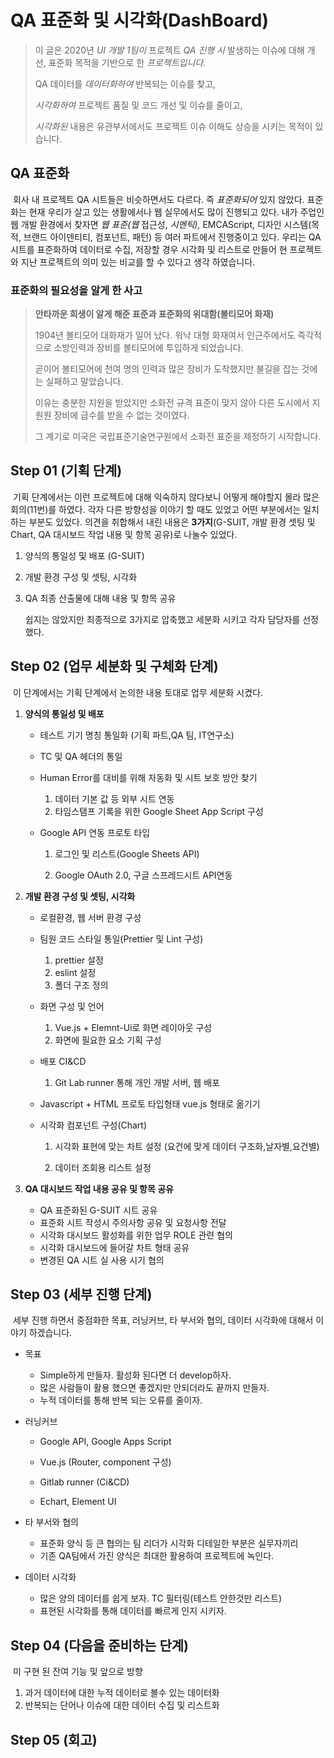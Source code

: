 # QA 표준화 및 시각화(DashBoard)



> 이 글은 2020년 *UI 개발 1팀이* 프로젝트 *QA 진행 시* 발생하는 이슈에 대해 개선, 표준화 목적을 기반으로 한 *프로젝트입니다.*
>
> QA 데이터를 *데이터화하여* 반복되는 이슈를 찾고,
>
> *시각화하여* 프로젝트 품질 및 코드 개선 및 이슈를 줄이고,
>
> *시각화된* 내용은 유관부서에서도 프로젝트 이슈 이해도 상승을 시키는 목적이 있습니다.







## QA 표준화

​	회사 내 프로젝트 QA 시트들은 비슷하면서도 다르다. 즉 *표준화되어* 있지 않았다. 표준화는 현재 우리가 살고 있는 생활에서나 웹 실무에서도 많이 진행되고 있다. 내가 주업인 웹 개발 환경에서 찾자면 *웹 표준(웹* 접근성, *시멘틱),* EMCAScript, 디자인 시스템(목적, 브랜드 아이덴티티, 컴포넌트, 패턴) 등 여러 파트에서 진행중이고 있다. 우리는 QA 시트를 표준화하여 데이터로 수집, 저장할 경우 시각화 및 리스트로 만들어 현 프로젝트와 지난 프로젝트의 의미 있는 비교를 할 수 있다고 생각 하였습니다.



### 표준화의 필요성을 알게 한 사고

> **안타까운 희생이 알게 해준 표준과 표준화의 위대함(볼티모어 화재)**
>
> 1904년 볼티모어 대화재가 일어 났다. 워낙 대형 화재여서 인근주에서도 즉각적으로 소방인력과 장비를 볼티모어에 투입하게 되었습니다.
>
> 곧이어 볼티모어에 천여 명의 인력과 많은 장비가 도착했지만 불길을 잡는 것에는 실패하고 말았습니다.
>
> 이유는 충분한 지원을 받았지만 소화전 규격 표준이 맞지 않아 다른 도시에서 지원원 장비에 급수를 받을 수 없는 것이였다.
>
> 그 계기로 미국은 국립표준기술연구원에서 소화전 표준을 제정하기 시작합니다.







## Step 01 (기획 단계)

​	기획 단계에서는 이런 프로젝트에 대해 익숙하지 않다보니 어떻게 해야할지 몰라 많은 회의(11번)를 하였다. 각자 다른 방향성을 이야기 할 때도 있었고 어떤 부분에서는 일치하는 부분도 있었다. 의견을 취합해서 내린 내용은 **3가지**(G-SUIT,  개발 환경 셋팅 및  Chart,  QA 대시보드 작업 내용 및 항목 공유)로 나눌수 있었다.

1. 양식의 통일성 및 배포 (G-SUIT)

2. 개발 환경 구성 및 셋팅, 시각화

3. QA 최종 산출물에 대해 내용 및 항목 공유

   쉽지는 않았지만 최종적으로 3가지로 압축했고 세분화 시키고 각자 담당자를 선정 했다.

   

## Step 02 (업무 세분화 및 구체화 단계)

​	이 단계에서는 기획 단계에서 논의한 내용 토대로  업무 세분화 시켰다. 

1. **양식의 통일성 및 배포**

   - 테스트 기기 명칭 통일화 (기획 파트,QA 팀, IT연구소) 

   - TC 및 QA 헤더의 통일

   - Human Error를 대비를 위해 자동화 및 시트 보호 방안 찾기

     1. 데이터 기본 값 등 외부 시트 연동
     2. 타임스탬프 기록을 위한 Google Sheet App Script 구성

   - Google API 연동 프로토 타입

     1. 로그인 및 리스트(Google Sheets API)

     2. Google OAuth 2.0, 구글 스프레드시트 API연동

        

2. **개발 환경 구성 및 셋팅, 시각화**

   - 로컬환경, 웹 서버 환경 구성

   - 팀원 코드 스타일 통일(Prettier 및 Lint 구성)

     1. prettier 설정
     2. eslint 설정
     3. 폴더 구조 정의

   - 화면 구성 및 언어

     1. Vue.js + Elemnt-Ui로 화면 레이아웃 구성
     2. 화면에 필요한 요소 기획 구성

   - 배포 CI&CD

     1. Git Lab runner 통해 개인 개발 서버,  웹 배포

   - Javascript + HTML 프로토 타입형태 vue.js 형태로 옮기기

   - 시각화 컴포넌트 구성(Chart)

     1. 시각화 표현에 맞는 차트 설정 (요건에 맞게 데이터 구조화,날자별,요건별)

     2. 데이터 조회용 리스트 설정

        

3. **QA 대시보드 작업 내용 공유 및 항목 공유**
   - QA 표준화된 G-SUIT 시트 공유
   - 표준화 시트 작성시 주의사항 공유 및 요청사항 전달
   - 시각화 대시보드 활성화를 위한 업무 ROLE 관련 협의
   - 시각화 대시보드에 들어갈 차트 형태 공유
   - 변경된 QA 시트 실 사용 시기 협의



## Step 03 (세부 진행 단계)

​	세부 진행 하면서 중점화한 목표, 러닝커브, 타 부서와 협의, 데이터 시각화에 대해서 이야기 하겠습니다.

- 목표

  - Simple하게 만들자. 활성화 된다면 더 develop하자.
  - 많은 사람들이 활용 했으면 좋겠지만 안되더라도 끝까지 만들자.
  - 누적 데이터를 통해 반복 되는 오류를 줄이자.

  

- 러닝커브

  - Google API, Google Apps Script

  - Vue.js (Router, component 구성)

  - Gitlab runner (Ci&CD)

  - Echart, Element UI

    

- 타 부서와 협의

  - 표준화 양식 등 큰 협의는 팀 리더가 시각화 디테일한 부분은 실무자끼리
  - 기존 QA팀에서 가진 양식은 최대한 활용하여 프로젝트에 녹인다.

  

- 데이터 시각화

  - 많은 양의 데이터를 쉽게 보자. TC 필터링(테스트 안한것만 리스트)
  - 표현된 시각화를 통해 데이터를 빠르게 인지 시키자.



## Step 04 (다음을 준비하는 단계)

​	미 구현 된 잔여 기능 및 앞으로 방향

1.  과거 데이터에 대한 누적 데이터로 볼수 있는 데이터화
2.  반복되는 단어나 이슈에 대한 데이터 수집 및 리스트화





## Step 05 (회고)

​	